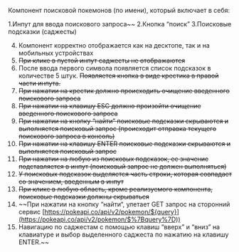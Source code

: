 Компонент поисковой покемонов (по имени), который включает в себя:

1.Инпут для ввода поискового запроса~~
2.Кнопка “поиск”
3.Поисковые подсказки (саджесты)

4. Компонент корректно отображается как на десктопе, так и на мобильных устройствах
5. ~~При клике в пустой инпут саджесты не отображаются~~
6. После ввода первого символа появляется список подсказок в количестве 5 штук. ~~Появляется кнопка в виде крестика в правой части инпута.~~
7. ~~При нажатии на крестик должно происходить очищение введенного поискового запроса~~
8. ~~При нажатии на клавишу ESC должно произойти очищение введенного поискового запроса~~
9. ~~При нажатии на кнопку “найти” поисковые подсказки скрываются и выполняется поисковый запрос (происходит отправка текущего поискового запроса в консоль)~~
10. ~~При нажатии на клавишу ENTER поисковые подсказки скрываются и выполняется поисковый запрос~~
11. ~~При нажатии на любую из поисковых подсказок, ее значение подставляется в инпут (поисковый запрос не должен выполняться)~~
12. ~~У поисковых подсказок выделяется часть строки, которая совпадает со значением, введенным в инпут~~
13. ~~При клике в любую область, кроме реализуемого компонента, поисковые подсказки должны скрываться~~
14. ~~При нажатии на кнопку “найти“, улетает GET запрос на сторонний сервис [https://pokeapi.co/api/v2/pokemon/${query}](https://pokeapi.co/api/v2/pokemon/$%7Bquery%7D)) 
3. Навигацию по саджестам с помощью клавиш “вверх” и “вниз” на клавиатуре и выбор выделенного саджеста по нажатию на клавишу ENTER.~~